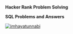 <P><strong>Hacker Rank Problem Solving</strong></P>
<P><strong>SQL Problems and Answers</strong></P>
<a href="https://www.hackerrank.com/imhayatunnabi"><img src="https://img.shields.io/badge/-Hackerrank-2EC866?style=for-the-badge&logo=HackerRank&logoColor=white" alt="imhayatunnabi" /></a>
<br>

